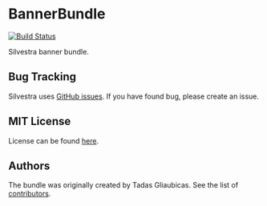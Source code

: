 BannerBundle
=========

[![Build Status](https://travis-ci.org/Silvestra/BannerBundle.svg?branch=master)](https://travis-ci.org/Silvestra/BannerBundle)

Silvestra banner bundle.

Bug Tracking
---------

Silvestra uses [GitHub issues](https://github.com/Silvestra/Silvestra/issues). If you have found bug, please create an issue.

MIT License
---------

License can be found [here](https://github.com/Silvestra/BannerBundle/blob/master/Resources/meta/LICENSE).

Authors
---------

The bundle was originally created by Tadas Gliaubicas. See the list of [contributors](https://github.com/Silvestra/BannerBundle/contributors).
